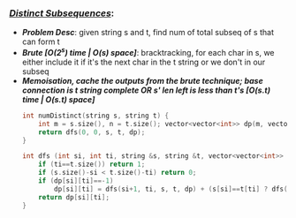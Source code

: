 ### ***[Distinct Subsequences](https://leetcode.com/problems/distinct-subsequences/)***:
- ***Problem Desc***: given string s and t, find num of total subseq of s that can form t
- ***Brute [O(2<sup>s</sup>) time | O(s) space]***: bracktracking, for each char in s, we either include it if it's the next char in the t string or we don't in our subseq
- ***Memoisation, cache the outputs from the brute technique; base connection is t string complete OR s' len left is less than t's [O(s.t) time | O(s.t) space]***
  ```cpp
  int numDistinct(string s, string t) {
      int m = s.size(), n = t.size(); vector<vector<int>> dp(m, vector<int>(n, -1));
      return dfs(0, 0, s, t, dp);
  }

  int dfs (int si, int ti, string &s, string &t, vector<vector<int>> &dp) {
      if (ti==t.size()) return 1;
      if (s.size()-si < t.size()-ti) return 0;
      if (dp[si][ti]==-1) 
          dp[si][ti] = dfs(si+1, ti, s, t, dp) + (s[si]==t[ti] ? dfs(si+1, ti+1, s, t, dp) : 0); 
      return dp[si][ti];
  }
  ```
